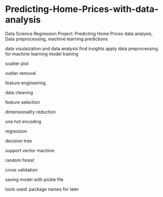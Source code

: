 # Predicting-Home-Prices-with-data-analysis
Data Science Regression Project:  Predicting Home Prices data analysis, Data preprocessing, machine learning predictions

data visulaization and data analysis 
find insights
apply data preprocessing for machine learning model training

scatter plot

outlier removal

feature engineering

data cleaning

feature selection

dimensionality reduction

one hot encoding

regression

decision tree

support vector machine

random forest


cross validation

saving model with pickle file 

tools used: package names for later
